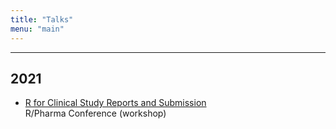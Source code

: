 ```yaml
---
title: "Talks"
menu: "main"
---
```


* * * *

## 2021

- [R for Clinical Study Reports and Submission](https://r4csr.org/)\
  R/Pharma Conference (workshop)
